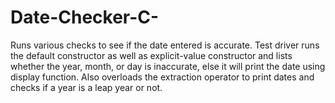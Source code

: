 # Date-Checker-C-
Runs various checks to see if the date entered is accurate. Test driver runs the default constructor as well as explicit-value constructor and lists whether the year, month, or day is inaccurate, else it will print the date using display function. Also overloads the extraction operator to print dates and checks if a year is a leap year or not.
